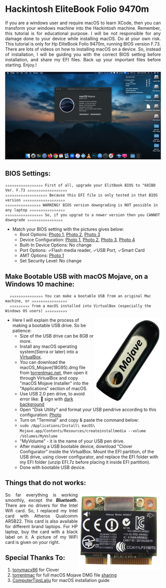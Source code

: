 # Hackintosh EliteBook Folio 9470m
<p align="justify" > 
If you are a windows user and require macOS to learn XCode, then you can transform your windows machine into the Hackintosh machine. Remember, this tutorial is for educational purpose. I will be not responsible for any damage done to your device while installing macOS. Do at your own risk. This tutorial is only for Hp EliteBook Folio 9470m, running BIOS version F.73.
<br>There are lots of videos on how to installing macOS on a device. So, instead of installation, I will be guiding you with the correct BIOS setting before installation, and share my EFI files. Back up your important files before starting. Enjoy.!
</p>
<p align="center"><img src="images/screen_shot.png"></p>


## BIOS Settings:
  ```
  ✰✰✰✰✰✰✰✰✰✰✰✰✰✰✰✰✰ First of all, upgrade your ElitBook BIOS to "68IBD Ver. F.73 ✰✰✰✰✰✰✰✰✰✰✰✰✰✰✰✰✰✰
  ✰✰✰✰✰✰✰✰✰✰✰✰✰✰✰✰✰✰✰ Because this EFI file is only tested in that BIOS version ✰✰✰✰✰✰✰✰✰✰✰✰✰✰✰✰✰✰✰
  ✰✰✰✰✰✰✰✰✰✰✰✰✰✰✰✰ WARNING! BIOS version downgrading is NOT possible in any laptop ✰✰✰✰✰✰✰✰✰✰✰✰✰✰✰✰
  ✰✰✰✰✰✰✰✰✰✰✰✰✰✰✰✰✰ So, if you upgrad to a newer version then you CANNOT downgrade ✰✰✰✰✰✰✰✰✰✰✰✰✰✰✰✰
  ```
  
- Match your BIOS setting with the pictures gives below:
  - Boot Options: [Photo 1](https://github.com/md-siam/Hackintosh_EliteBook_Folio_9470m/blob/master/images/Boot_Options/IMG_1393.JPG), [Photo 2](https://github.com/md-siam/Hackintosh_EliteBook_Folio_9470m/blob/master/images/Boot_Options/IMG_1394.JPG), [Photo 3](https://github.com/md-siam/Hackintosh_EliteBook_Folio_9470m/blob/master/images/Boot_Options/IMG_1395.JPG)
  - Device Configuration: [Photo 1](https://github.com/md-siam/Hackintosh_EliteBook_Folio_9470m/blob/master/images/Device_Configurations/IMG_1396.JPG), [Photo 2](https://github.com/md-siam/Hackintosh_EliteBook_Folio_9470m/blob/master/images/Device_Configurations/IMG_1397.JPG), [Photo 3](https://github.com/md-siam/Hackintosh_EliteBook_Folio_9470m/blob/master/images/Device_Configurations/IMG_1398.JPG), [Photo 4](https://github.com/md-siam/Hackintosh_EliteBook_Folio_9470m/blob/master/images/Device_Configurations/IMG_1399.JPG)
  - Built-In Device Options: No change
  - Port Options: ✓Flash media reader, ✓USB Port, ✓Smart Card
  - AMT Options: [Photo 1](https://github.com/md-siam/Hackintosh_EliteBook_Folio_9470m/blob/master/images/AMT_Options/IMG_1401.JPG)
  - Set Security Level: No change



## Make Bootable USB with macOS Mojave, on a Windows 10 machine:
```
  ✰✰✰✰✰✰✰✰✰✰✰✰✰✰✰ You can make a bootable USB from an original Mac machine, or ✰✰✰✰✰✰✰✰✰✰✰✰✰✰✰✰
  ✰✰✰✰✰✰✰✰✰ from a macOS installed into VirtualBox (especially the Windows OS users) ✰✰✰✰✰✰✰✰✰✰
  ```
<img align="right" src="images/mojave.jpg" height="280"></img>
- Here I will explain the process of making a bootable USB drive. So be patience:
  - Size of the USB drive can be 8GB or more.
  - Install any macOS operating system(Sierra or later) into a [VirtualBox](https://www.youtube.com/watch?v=qdR3T2jKucE).
  - You can download the macOS_Mojave(18G95).dmg file from [torrentmac.net](https://www.torrentmac.net/macos-mojave-10-14-6-18g95/), then open it through VirtualBox and copy "macOS Mojave Installer" into the "Applications" section of macOS.
  - Use USB 2.0 pen drive, to avoid error like: 🚫  sign with [dark background](https://github.com/md-siam/Hackintosh_EliteBook_Folio_9470m/blob/master/images/USB_Disconnected.jpg)
  - Open "Disk Utility" and format your USB pendrive according to this configuration: [Photo](https://github.com/md-siam/Hackintosh_EliteBook_Folio_9470m/blob/master/images/USB_Formatting.png)
  - Turn on "Terminal" and copy & paste the command below:
  - ```sudo /Applications/Install\ macOS\ Mojave.app/Contents/Resources/createinstallmedia --volume /Volumes/MyVolume```
  - "MyVolume" - it is the name of your USB pen drive.
  - After making a USB bootable device, download "Clover Configurator" inside the VirtualBox. Mount the EFI partition, of the USB drive, using clover configurator, and replace the EFI folder with my EFI folder (unzip EFI.7z before placing it inside EFI partition).
  - Done with bootable USB device.


## Things that do not works:
<img align="right" src="images/IMG_1404.png" height="250">
<p align="justify" >
So far everything is working smoothly, except the <i><b>Bluetooth</b></i>. There are no drivers for the Intel Wifi card. So, I replaced my Intel card with Atheros Qualcomm AR5B22. This card is also available for different brand laptops. For HP laptop, buy the card with a black label on it. A picture of my WiFi card is given on your right.
</p>

## Special Thanks To:
1. [tonymacx86](https://www.tonymacx86.com) for Clover
2. [torrentmac](https://www.torrentmac.net) for full macOS Mojave DMG file [sharing](https://www.geekrar.com/download-macos-mojave-dmg-file-direct-links/)
3. [ComputerTipsLaiju](https://www.youtube.com/watch?v=57aA8e9YQSg&t=66s) for macOS installation guide
